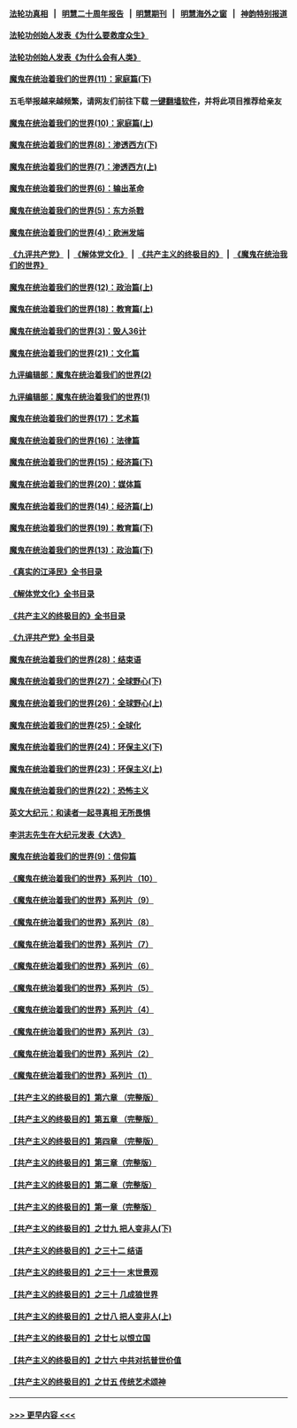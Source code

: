 #### [法轮功真相](https://github.com/gfw-breaker/truth/blob/master/README.md?t=0) &nbsp;&nbsp;|&nbsp;&nbsp; [明慧二十周年报告](https://github.com/gfw-breaker/mh-reports/blob/master/README.md?t=0) &nbsp;&nbsp;|&nbsp;&nbsp;[明慧期刊](https://github.com/gfw-breaker/mh-qikan) &nbsp;&nbsp;|&nbsp;&nbsp; [明慧海外之窗](https://github.com/gfw-breaker/mh-news/blob/master/README.md?t=0) &nbsp;&nbsp;|&nbsp;&nbsp; [神韵特别报道](https://github.com/gfw-breaker/mh-news/blob/master/shenyun.md?t=0)
#### [法轮功创始人发表《为什么要救度众生》](../pages/nsc422/n13975246.md?t=06121844) 
#### [法轮功创始人发表《为什么会有人类》](../pages/nsc422/n13912117.md?t=06121844) 
#### [魔鬼在统治着我们的世界(11)：家庭篇(下)](../pages/nsc422/n10440961.md?t=06121844) 
#### 五毛举报越来越频繁，请网友们前往下载 [一键翻墙软件](https://github.com/gfw-breaker/ssr-accounts)，并将此项目推荐给亲友
#### [魔鬼在统治着我们的世界(10)：家庭篇(上)](../pages/nsc422/n10435448.md?t=06121844) 
#### [魔鬼在统治着我们的世界(8)：渗透西方(下)](../pages/nsc422/n10429603.md?t=06121844) 
#### [魔鬼在统治着我们的世界(7)：渗透西方(上)](../pages/nsc422/n10426013.md?t=06121844) 
#### [魔鬼在统治着我们的世界(6)：输出革命](../pages/nsc422/n10421536.md?t=06121844) 
#### [魔鬼在统治着我们的世界(5)：东方杀戮](../pages/nsc422/n10417707.md?t=06121844) 
#### [魔鬼在统治着我们的世界(4)：欧洲发端](../pages/nsc422/n10414890.md?t=06121844) 
#### [《九评共产党》](https://github.com/begood0513/9ping.md/blob/master/README.md) &nbsp;|&nbsp; [《解体党文化》](../../../../jtdwh.md/blob/master/README.md)  &nbsp;|&nbsp; [《共产主义的终极目的》](../../../../gczydzjmd.md/blob/master/README.md) &nbsp;|&nbsp; [《魔鬼在统治我们的世界》](../../../../mgztzwmdsj.md/blob/master/README.md) 
#### [魔鬼在统治着我们的世界(12)：政治篇(上)](../pages/nsc422/n10444576.md?t=06121844) 
#### [魔鬼在统治着我们的世界(18)：教育篇(上)](../pages/nsc422/n10526970.md?t=06121844) 
#### [魔鬼在统治着我们的世界(3)：毁人36计](../pages/nsc422/n10411583.md?t=06121844) 
#### [魔鬼在统治着我们的世界(21)：文化篇](../pages/nsc422/n10597706.md?t=06121844) 
#### [九评编辑部：魔鬼在统治着我们的世界(2)](../pages/nsc422/n10410036.md?t=06121844) 
#### [九评编辑部：魔鬼在统治着我们的世界(1)](../pages/nsc422/n10406825.md?t=06121844) 
#### [魔鬼在统治着我们的世界(17)：艺术篇](../pages/nsc422/n10499093.md?t=06121844) 
#### [魔鬼在统治着我们的世界(16)：法律篇](../pages/nsc422/n10485969.md?t=06121844) 
#### [魔鬼在统治着我们的世界(15)：经济篇(下)](../pages/nsc422/n10469975.md?t=06121844) 
#### [魔鬼在统治着我们的世界(20)：媒体篇](../pages/nsc422/n10586579.md?t=06121844) 
#### [魔鬼在统治着我们的世界(14)：经济篇(上)](../pages/nsc422/n10457370.md?t=06121844) 
#### [魔鬼在统治着我们的世界(19)：教育篇(下)](../pages/nsc422/n10564808.md?t=06121844) 
#### [魔鬼在统治着我们的世界(13)：政治篇(下)](../pages/nsc422/n10448270.md?t=06121844) 
#### [《真实的江泽民》全书目录](../pages/nsc422/n13721399.md?t=06121844) 
#### [《解体党文化》全书目录](../pages/nsc422/n13721157.md?t=06121844) 
#### [《共产主义的终极目的》全书目录](../pages/nsc422/n13721048.md?t=06121844) 
#### [《九评共产党》全书目录](../pages/nsc422/n13708085.md?t=06121844) 
#### [魔鬼在统治着我们的世界(28)：结束语](../pages/nsc422/n10936246.md?t=06121844) 
#### [魔鬼在统治着我们的世界(27)：全球野心(下)](../pages/nsc422/n10928319.md?t=06121844) 
#### [魔鬼在统治着我们的世界(26)：全球野心(上)](../pages/nsc422/n10900318.md?t=06121844) 
#### [魔鬼在统治着我们的世界(25)：全球化](../pages/nsc422/n10788205.md?t=06121844) 
#### [魔鬼在统治着我们的世界(24)：环保主义(下)](../pages/nsc422/n10695307.md?t=06121844) 
#### [魔鬼在统治着我们的世界(23)：环保主义(上)](../pages/nsc422/n10688613.md?t=06121844) 
#### [魔鬼在统治着我们的世界(22)：恐怖主义](../pages/nsc422/n10614727.md?t=06121844) 
#### [英文大纪元：和读者一起寻真相 无所畏惧](../pages/nsc422/n12542027.md?t=06121844) 
#### [李洪志先生在大纪元发表《大选》](../pages/nsc422/n12534746.md?t=06121844) 
#### [魔鬼在统治着我们的世界(9)：信仰篇](../pages/nsc422/n10432159.md?t=06121844) 
#### [《魔鬼在统治着我们的世界》系列片（10）](../pages/nsc422/n12292670.md?t=06121844) 
#### [《魔鬼在统治着我们的世界》系列片（9）](../pages/nsc422/n12290859.md?t=06121844) 
#### [《魔鬼在统治着我们的世界》系列片（8）](../pages/nsc422/n12287445.md?t=06121844) 
#### [《魔鬼在统治着我们的世界》系列片（7）](../pages/nsc422/n12283425.md?t=06121844) 
#### [《魔鬼在统治着我们的世界》系列片（6）](../pages/nsc422/n12282314.md?t=06121844) 
#### [《魔鬼在统治着我们的世界》系列片（5）](../pages/nsc422/n12281419.md?t=06121844) 
#### [《魔鬼在统治着我们的世界》系列片（4）](../pages/nsc422/n12274024.md?t=06121844) 
#### [《魔鬼在统治着我们的世界》系列片（3）](../pages/nsc422/n12271322.md?t=06121844) 
#### [《魔鬼在统治着我们的世界》系列片（2）](../pages/nsc422/n12269049.md?t=06121844) 
#### [《魔鬼在统治着我们的世界》系列片（1）](../pages/nsc422/n12267575.md?t=06121844) 
#### [【共产主义的终极目的】第六章 （完整版）](../pages/nsc422/n11428913.md?t=06121844) 
#### [【共产主义的终极目的】第五章 （完整版）](../pages/nsc422/n11428912.md?t=06121844) 
#### [【共产主义的终极目的】第四章 （完整版）](../pages/nsc422/n11428907.md?t=06121844) 
#### [【共产主义的终极目的】第三章（完整版）](../pages/nsc422/n11428848.md?t=06121844) 
#### [【共产主义的终极目的】第二章（完整版）](../pages/nsc422/n11428831.md?t=06121844) 
#### [【共产主义的终极目的】第一章（完整版）](../pages/nsc422/n11417651.md?t=06121844) 
#### [【共产主义的终极目的】之廿九 把人变非人(下)](../pages/nsc422/n11344140.md?t=06121844) 
#### [【共产主义的终极目的】之三十二 结语](../pages/nsc422/n11360535.md?t=06121844) 
#### [【共产主义的终极目的】之三十一 末世景观](../pages/nsc422/n11351129.md?t=06121844) 
#### [【共产主义的终极目的】之三十 几成狼世界](../pages/nsc422/n11348280.md?t=06121844) 
#### [【共产主义的终极目的】之廿八 把人变非人(上)](../pages/nsc422/n11340492.md?t=06121844) 
#### [【共产主义的终极目的】之廿七 以恨立国](../pages/nsc422/n11336944.md?t=06121844) 
#### [【共产主义的终极目的】之廿六 中共对抗普世价值](../pages/nsc422/n11324785.md?t=06121844) 
#### [【共产主义的终极目的】之廿五 传统艺术颂神](../pages/nsc422/n11296396.md?t=06121844) 

----
#### [ >>> 更早内容 <<< ](../indexes/nsc422-earlier.md)
